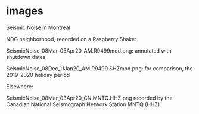 # images
Seismic Noise in Montreal

NDG neighborhood, recorded on a Raspberry Shake:

SeismicNoise_08Mar-05Apr20_AM.R9499mod.png: annotated with shutdown dates

SeismicNoise_08Dec_11Jan20_AM.R9499.SHZmod.png: for comparison, the 2019-2020 holiday period

Elsewhere:

SeismicNoise_08Mar_03Apr20_CN.MNTQ.HHZ.png recorded by the Canadian National Seismograph Network Station MNTQ (HHZ)
